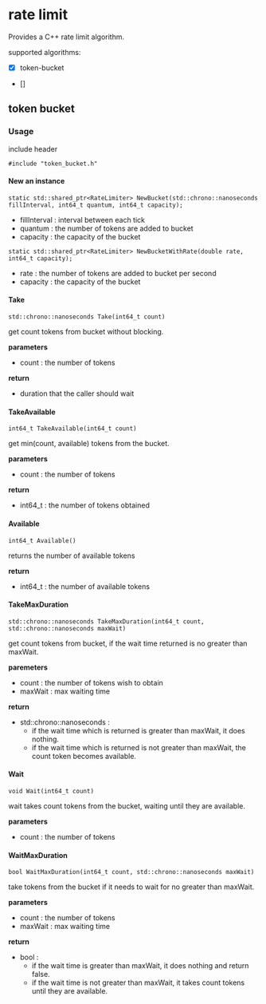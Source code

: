 # rate limit

Provides a C++ rate limit algorithm.   

supported algorithms:
- [x] token-bucket 
- [] 


## token bucket

### Usage

include header
```
#include "token_bucket.h"
```


#### New an instance


```
static std::shared_ptr<RateLimiter> NewBucket(std::chrono::nanoseconds fillInterval, int64_t quantum, int64_t capacity);
```
- fillInterval : interval between each tick
- quantum : the number of tokens are added to bucket
- capacity : the capacity of the bucket


```
static std::shared_ptr<RateLimiter> NewBucketWithRate(double rate, int64_t capacity);
```
- rate : the number of tokens are added to bucket per second
- capacity : the capacity of the bucket



#### Take

```
std::chrono::nanoseconds Take(int64_t count)
```
get count tokens from bucket without blocking.  

**parameters**
- count : the number of tokens 

**return**
- duration that the caller should wait 


#### TakeAvailable
```
int64_t TakeAvailable(int64_t count)
```
get min(count, available) tokens from the bucket.

**parameters**
- count : the number of tokens

**return**
- int64_t : the number of tokens obtained



#### Available

```
int64_t Available()
```

returns the number of available tokens

**return**
- int64_t : the number of available tokens



#### TakeMaxDuration
```
std::chrono::nanoseconds TakeMaxDuration(int64_t count, std::chrono::nanoseconds maxWait)
```

get count tokens from bucket, if the wait time returned is no greater than maxWait.

**paremeters**
- count : the number of tokens wish to obtain
- maxWait : max waiting time 

**return**
- std::chrono::nanoseconds : 
  - if the wait time which is returned is greater than maxWait, it does nothing.
  - if the wait time which is returned is not greater than maxWait, the count token becomes available.


#### Wait
```
void Wait(int64_t count)
```

wait takes count tokens from the bucket, waiting until they are available.

**parameters**
- count : the number of tokens 


#### WaitMaxDuration
```
bool WaitMaxDuration(int64_t count, std::chrono::nanoseconds maxWait)
```

take tokens from the bucket if it needs to wait for no greater than maxWait.

**parameters**
- count : the number of tokens
- maxWait : max waiting time

**return**
- bool : 
  - if the wait time is greater than maxWait, it does nothing and return false. 
  - if the wait time is not greater than maxWait, it takes count tokens until they are available.




